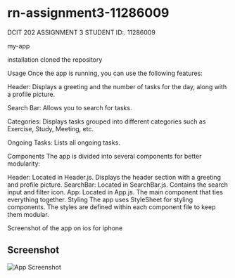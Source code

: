 # rn-assignment3-11286009
DCIT 202 ASSIGNMENT 3 
STUDENT ID:. 11286009 

my-app

installation 
cloned the repository 



Usage
Once the app is running, you can use the following features:

Header: Displays a greeting and the number of tasks for the day, along with a profile picture.

Search Bar: Allows you to search for tasks.

Categories: Displays tasks grouped into different categories such as Exercise, Study, Meeting, etc.

Ongoing Tasks: Lists all ongoing tasks.

Components
The app is divided into several components for better modularity:

Header: Located in Header.js. Displays the header section with a greeting and profile picture.
SearchBar: Located in SearchBar.js. Contains the search input and filter icon.
App: Located in App.js. The main component that ties everything together.
Styling
The app uses StyleSheet for styling components. The styles are defined within each component file to keep them modular.

Screenshot of the app on ios for iphone 

## Screenshot
![App Screenshot]([assets/screenshot.png](https://github.com/Bismark-Darfour/rn-assignment3-11286009/blob/main/my-app/assets/screenshot.png))


